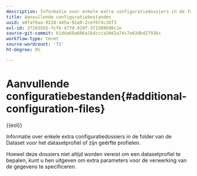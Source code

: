 ```yaml
---
description: Informatie over enkele extra configuratiedossiers in de folder van de Dataset voor het datasetprofiel of zijn geërfte profielen.
title: Aanvullende configuratiebestanden
uuid: a8faf8aa-0218-445a-92a0-2cef6f4c26f3
exl-id: 372035b5-fcfb-47fd-919f-3f1309b98c1e
source-git-commit: b1dda69a606a16dccca30d2a74c7e63dbd27936c
workflow-type: tm+mt
source-wordcount: '72'
ht-degree: 0%

---
```


# Aanvullende configuratiebestanden{#additional-configuration-files}

{{eol}}

Informatie over enkele extra configuratiedossiers in de folder van de Dataset voor het datasetprofiel of zijn geërfte profielen.

Hoewel deze dossiers niet altijd worden vereist om een datasetprofiel te bepalen, kunt u hen uitgeven om extra parameters voor de verwerking van de gegevens te specificeren.
